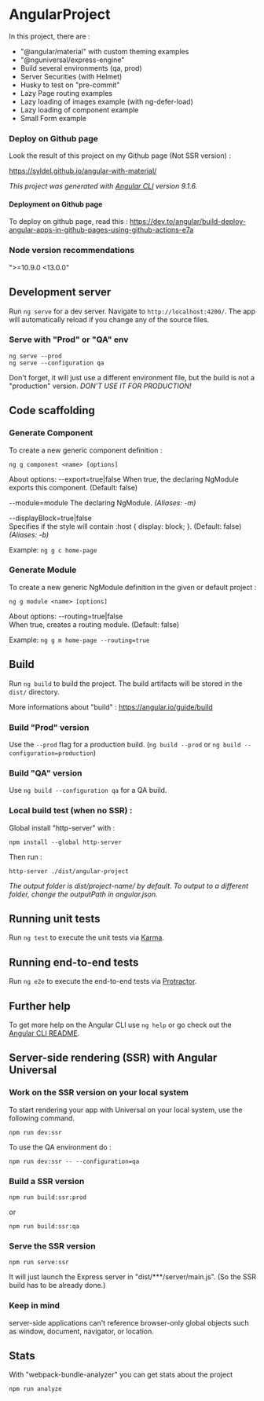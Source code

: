 # AngularProject

In this project, there are :
- "@angular/material" with custom theming examples
- "@nguniversal/express-engine"
- Build several environments (qa, prod)
- Server Securities (with Helmet)
- Husky to test on "pre-commit"
- Lazy Page routing examples
- Lazy loading of images example (with ng-defer-load)
- Lazy loading of component example
- Small Form example

### Deploy on Github page
Look the result of this project on my Github page (Not SSR version) :

https://syldel.github.io/angular-with-material/

*This project was generated with [Angular CLI](https://github.com/angular/angular-cli) version 9.1.6.*

#### Deployment on Github page

To deploy on github page, read this :
https://dev.to/angular/build-deploy-angular-apps-in-github-pages-using-github-actions-e7a

### Node version recommendations

">=10.9.0 <13.0.0"

## Development server

Run `ng serve` for a dev server. Navigate to `http://localhost:4200/`. The app will automatically reload if you change any of the source files.

### Serve with "Prod" or "QA" env
```
ng serve --prod
ng serve --configuration qa
```
Don't forget, it will just use a different environment file, but the build is not a "production" version.
*DON'T USE IT FOR PRODUCTION!*

## Code scaffolding

### Generate Component

To create a new generic component definition :

`ng g component <name> [options]`

About options:
--export=true|false	
When true, the declaring NgModule exports this component. (Default: false)

--module=module	
The declaring NgModule.
*(Aliases: -m)*

--displayBlock=true|false	
Specifies if the style will contain :host { display: block; }. (Default: false)
*(Aliases: -b)*

Example:
`ng g c home-page`

### Generate Module

To create a new generic NgModule definition in the given or default project :

`ng g module <name> [options]`

About options:
--routing=true|false	
When true, creates a routing module. (Default: false)

Example:
`ng g m home-page --routing=true`

## Build

Run `ng build` to build the project. The build artifacts will be stored in the `dist/` directory.

More informations about "build" :
https://angular.io/guide/build

### Build "Prod" version
Use the `--prod` flag for a production build.
(`ng build --prod` or `ng build --configuration=production`)

### Build "QA" version
Use `ng build --configuration qa` for a QA build.

### Local build test (when no SSR) :
Global install "http-server" with :
```
npm install --global http-server
```

Then run :
```
http-server ./dist/angular-project
```

*The output folder is dist/project-name/ by default. To output to a different folder, change the outputPath in angular.json.*

## Running unit tests

Run `ng test` to execute the unit tests via [Karma](https://karma-runner.github.io).

## Running end-to-end tests

Run `ng e2e` to execute the end-to-end tests via [Protractor](http://www.protractortest.org/).

## Further help

To get more help on the Angular CLI use `ng help` or go check out the [Angular CLI README](https://github.com/angular/angular-cli/blob/master/README.md).


## Server-side rendering (SSR) with Angular Universal

### Work on the SSR version on your local system

To start rendering your app with Universal on your local system, use the following command.
```
npm run dev:ssr
```

To use the QA environment do :
```
npm run dev:ssr -- --configuration=qa
```

### Build a SSR version
```
npm run build:ssr:prod
```
or
```
npm run build:ssr:qa
```

### Serve the SSR version
```
npm run serve:ssr
```
It will just launch the Express server in "dist/***/server/main.js".
(So the SSR build has to be already done.)

### Keep in mind

server-side applications can't reference browser-only global objects such as window, document, navigator, or location.

## Stats

With "webpack-bundle-analyzer" you can get stats about the project

```
npm run analyze
```
